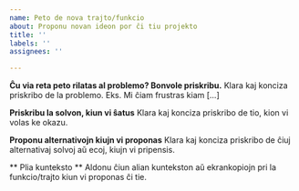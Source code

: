 ```yaml
---
name: Peto de nova trajto/funkcio
about: Proponu novan ideon por ĉi tiu projekto
title: ''
labels: ''
assignees: ''

---
```


**Ĉu via reta peto rilatas al problemo? Bonvole priskribu.**
Klara kaj konciza priskribo de la problemo. Eks. Mi ĉiam frustras kiam [...]

**Priskribu la solvon, kiun vi ŝatus**
Klara kaj konciza priskribo de tio, kion vi volas ke okazu.

**Proponu alternativojn kiujn vi proponas**
Klara kaj konciza priskribo de ĉiuj alternativaj solvoj aŭ ecoj, kiujn vi pripensis.

** Plia kunteksto **
Aldonu ĉiun alian kuntekston aŭ ekrankopiojn pri la funkcio/trajto kiun vi proponas ĉi tie.
